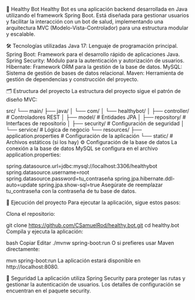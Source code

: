 🧠 Healthy Bot
Healthy Bot es una aplicación backend desarrollada en Java utilizando el framework Spring Boot. Está diseñada para gestionar usuarios y facilitar la interacción con un bot de salud, implementando una arquitectura MVC (Modelo-Vista-Controlador) para una estructura modular y escalable.

🛠 Tecnologías utilizadas
Java 17: Lenguaje de programación principal.
Spring Boot: Framework para el desarrollo rápido de aplicaciones Java.
Spring Security: Módulo para la autenticación y autorización de usuarios.
Hibernate: Framework ORM para la gestión de la base de datos.
MySQL: Sistema de gestión de bases de datos relacional.
Maven: Herramienta de gestión de dependencias y construcción del proyecto.

🗂 Estructura del proyecto
La estructura del proyecto sigue el patrón de diseño MVC:


src/
 └── main/
     ├── java/
     │    └── com/
     │        └── healthybot/
     │            ├── controller/        # Controladores REST
     │            ├── model/             # Entidades JPA
     │            ├── repository/        # Interfaces de repositorio
     │            ├── security/          # Configuración de seguridad
     │            └── service/           # Lógica de negocio
     └── resources/
          ├── application.properties    # Configuración de la aplicación
          └── static/                   # Archivos estáticos (si los hay)
⚙️ Configuración de la base de datos
La conexión a la base de datos MySQL se configura en el archivo application.properties:

spring.datasource.url=jdbc:mysql://localhost:3306/healthybot
spring.datasource.username=root
spring.datasource.password=tu_contraseña
spring.jpa.hibernate.ddl-auto=update
spring.jpa.show-sql=true
Asegúrate de reemplazar tu_contraseña con la contraseña de tu base de datos.

🚀 Ejecución del proyecto
Para ejecutar la aplicación, sigue estos pasos:

Clona el repositorio:

git clone https://github.com/CSamuelRod/healthy.bot.git
cd healthy.bot
Compila y ejecuta la aplicación:

bash
Copiar
Editar
./mvnw spring-boot:run
O si prefieres usar Maven directamente:


mvn spring-boot:run
La aplicación estará disponible en http://localhost:8080.

🔐 Seguridad
La aplicación utiliza Spring Security para proteger las rutas y gestionar la autenticación de usuarios. Los detalles de configuración se encuentran en el paquete security.
